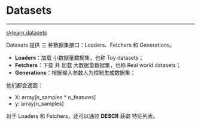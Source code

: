 # Datasets

---

[sklearn.datasets](https://scikit-learn.org/stable/datasets/index.html)

Datasets 提供 三 种数据集接口：Loaders、Fetchers 和 Generations。

- **Loaders**：加载 小数据量数据集，也称 Toy datasets；
- **Fetchers**：下载 并 加载 大数据量数据集，也称 Real world datasets；
- **Generations**：根据输入参数人为控制生成数据集；

他们都会返回：

- X: array[n_samples * n_features]
- y: array[n_samples]

对于 Loaders 和 Fetchers，还可以通过 **DESCR** 获取 特征列表。
